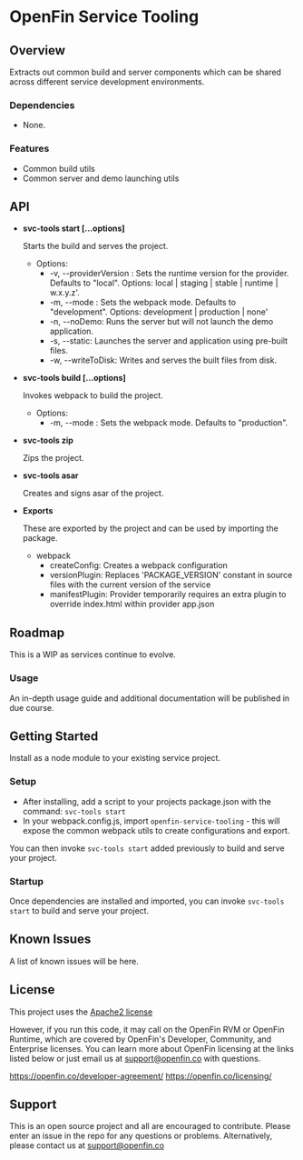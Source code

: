# OpenFin Service Tooling


## Overview

Extracts out common build and server components which can be shared across different service development environments.

### Dependencies
- None.

### Features
* Common build utils
* Common server and demo launching utils

## API
* **svc-tools start [...options]**

    Starts the build and serves the project.

    - Options: 
        - -v, --providerVersion <version>: Sets the runtime version for the provider.  Defaults to "local". Options: local | staging | stable | runtime | w.x.y.z'.
        - -m, --mode <mode>: Sets the webpack mode.  Defaults to "development".  Options: development | production | none'
        - -n, --noDemo: Runs the server but will not launch the demo application.
        - -s, --static: Launches the server and application using pre-built files.
        - -w, --writeToDisk: Writes and serves the built files from disk.

* **svc-tools build [...options]**

    Invokes webpack to build the project.

    - Options: 
        - -m, --mode <mode>: Sets the webpack mode.  Defaults to "production".

* **svc-tools zip**


    Zips the project.

* **svc-tools asar**


    Creates and signs asar of the project.

* **Exports**

    These are exported by the project and can be used by importing the package.
    
    - webpack
        - createConfig: Creates a webpack configuration
        - versionPlugin: Replaces 'PACKAGE_VERSION' constant in source files with the current version of the service
        - manifestPlugin: Provider temporarily requires an extra plugin to override index.html within provider app.json

## Roadmap
This is a WIP as services continue to evolve.

### Usage
An in-depth usage guide and additional documentation will be published in due course.

## Getting Started

Install as a node module to your existing service project.

### Setup

- After installing, add a script to your projects package.json with the command: `svc-tools start` 
- In your webpack.config.js, import `openfin-service-tooling` - this will expose the common webpack utils to create configurations and export.

You can then invoke `svc-tools start` added previously to build and serve your project.

### Startup
Once dependencies are installed and imported, you can invoke `svc-tools start` to build and serve your project.

## Known Issues
A list of known issues will be here.

## License
This project uses the [Apache2 license](https://www.apache.org/licenses/LICENSE-2.0)

However, if you run this code, it may call on the OpenFin RVM or OpenFin Runtime, which are covered by OpenFin's Developer, Community, and Enterprise licenses. You can learn more about OpenFin licensing at the links listed below or just email us at support@openfin.co with questions.

https://openfin.co/developer-agreement/
https://openfin.co/licensing/

## Support
This is an open source project and all are encouraged to contribute.
Please enter an issue in the repo for any questions or problems. Alternatively, please contact us at support@openfin.co
